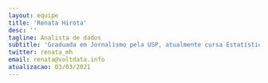 ```yaml
---
layout: equipe
title: 'Renata Hirota'
desc: ''
tagline: Analista de dados
subtitle: 'Graduada em Jornalismo pela USP, atualmente cursa Estatística na mesma universidade. Já viveu na Espanha, Portugal e EUA, escrevendo para agências de notícias e revistas de viagem. Entrou no VOLT em 2017, com destaque para atuação nos grandes projetos da agência. Trabalha também com dados e projetos na Associação Brasileira de Jurimetria (ABJ).'
twitter: renata_mh
email: renata@voltdata.info
atualizacao: 03/03/2021
---
```

